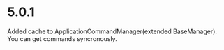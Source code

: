 # 5.0.1  
Added cache to ApplicationCommandManager(extended BaseManager).  
You can get commands syncronously.    
